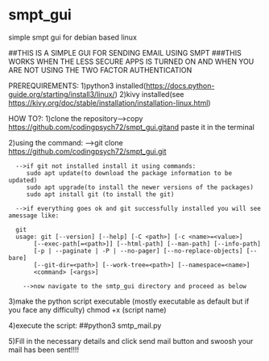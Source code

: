 # smpt_gui
simple smpt gui for debian based linux

##THIS IS A SIMPLE GUI FOR SENDING EMAIL USING SMPT 
###THIS WORKS WHEN THE LESS SECURE APPS IS TURNED ON AND WHEN YOU ARE NOT USING THE TWO FACTOR AUTHENTICATION 

PREREQUIREMENTS:
   1)python3 installed(https://docs.python-guide.org/starting/install3/linux/)
   2)kivy installed(see https://kivy.org/doc/stable/installation/installation-linux.html)

HOW TO?:
   1)clone the repository-->copy https://github.com/codingpsych72/smpt_gui.gitand paste it in the terminal
   
   2)using the command:
      -->git clone https://github.com/codingpsych72/smpt_gui.git
      
      -->if git not installed install it using commands:
         sudo apt update(to download the package information to be updated)
         sudo apt upgrade(to install the newer versions of the packages)
         sudo apt install git (to install the git)
         
      -->if everything goes ok and git successfully installed you will see amessage like:
      
      git
      usage: git [--version] [--help] [-C <path>] [-c <name>=<value>]
           [--exec-path[=<path>]] [--html-path] [--man-path] [--info-path]
           [-p | --paginate | -P | --no-pager] [--no-replace-objects] [--bare]
           [--git-dir=<path>] [--work-tree=<path>] [--namespace=<name>]
           <command> [<args>]
           
        -->now navigate to the smtp_gui directory and proceed as below

   
   3)make the python script executable (mostly executable as default but if you face any difficulty) chmod +x (script name)
   
   4)execute the script:
     ##python3 smtp_mail.py
     
   5)Fill in the necessary details and click send mail button and swoosh your mail has been sent!!!!
   
   
   
